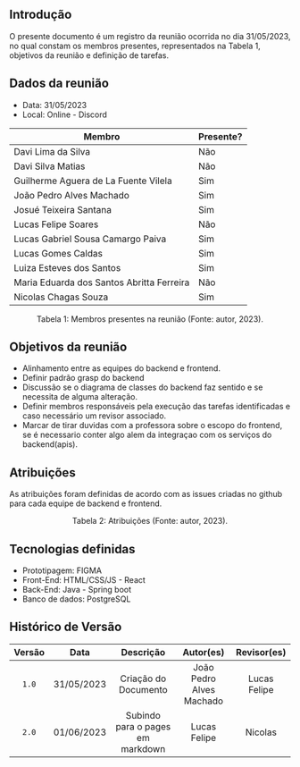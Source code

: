 ## Introdução

O presente documento é um registro da reunião ocorrida no dia 31/05/2023, no qual constam os membros presentes,
representados na Tabela 1, objetivos da reunião e definição de tarefas.

## Dados da reunião

- Data: 31/05/2023
- Local: Online - Discord

| Membro                                    | Presente? |
| ----------------------------------------- | --------- |
| Davi Lima da Silva                        | Não       |
| Davi Silva Matias                         | Não       |
| Guilherme Aguera de La Fuente Vilela      | Sim       |
| João Pedro Alves Machado                  | Sim       |
| Josué Teixeira Santana                    | Sim       |
| Lucas Felipe Soares                       | Não       |
| Lucas Gabriel Sousa Camargo Paiva         | Sim       |
| Lucas Gomes Caldas                        | Sim       |
| Luiza Esteves dos Santos                  | Sim       |
| Maria Eduarda dos Santos Abritta Ferreira | Não       |
| Nicolas Chagas Souza                      | Sim       |

<div style="text-align: center">
<p> Tabela 1: Membros presentes na reunião (Fonte: autor, 2023). </p>
</div>

## Objetivos da reunião

- Alinhamento entre as equipes do backend e frontend.
- Definir padrão  grasp do backend
- Discussão se o diagrama de classes do backend faz sentido e se necessita de alguma alteração.
- Definir membros responsáveis pela execução das tarefas identificadas e caso necessário um revisor associado.
- Marcar de tirar duvidas com a professora sobre o escopo do frontend, se é necessario conter algo alem da integraçao com os serviços do backend(apis).

## Atribuições

As atribuições foram definidas de acordo com as issues criadas no github para cada equipe de backend e frontend.


<div style="text-align: center">
<p> Tabela 2: Atribuições (Fonte: autor, 2023). </p>
</div>

## Tecnologias definidas

- Prototipagem: FIGMA
- Front-End: HTML/CSS/JS - React
- Back-End: Java - Spring boot
- Banco de dados: PostgreSQL

## Histórico de Versão

| Versão |    Data    |      Descrição       |   Autor(es)   | Revisor(es) |
| :----: | :--------: | :------------------: | :-----------: | :---------: |
| `1.0`  | 31/05/2023 | Criação do Documento | João Pedro Alves Machado| Lucas Felipe   |
| `2.0`  | 01/06/2023 | Subindo para o pages em markdown |Lucas Felipe|  Nicolas  |